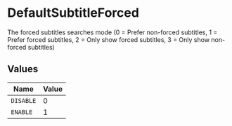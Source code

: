 # DefaultSubtitleForced

The forced subtitles searches mode (0 = Prefer non-forced subtitles, 1 = Prefer forced subtitles, 2 = Only show forced subtitles, 3 = Only show non-forced subtitles)


## Values

| Name      | Value     |
| --------- | --------- |
| `DISABLE` | 0         |
| `ENABLE`  | 1         |